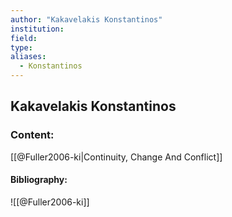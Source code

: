 ```yaml
---
author: "Kakavelakis Konstantinos"
institution:
field:
type:
aliases:
  - Konstantinos
---
```


## Kakavelakis Konstantinos

### Content:
[[@Fuller2006-ki|Continuity, Change And Conflict]]

#### Bibliography:

![[@Fuller2006-ki]]